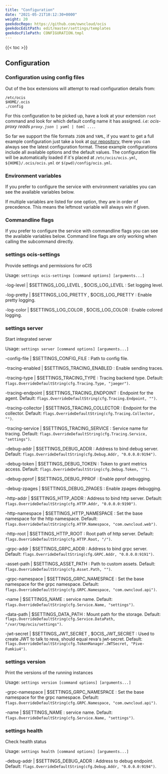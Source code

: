 ```yaml
---
title: "Configuration"
date: "2021-05-21T10:12:30+0000"
weight: 20
geekdocRepo: https://github.com/owncloud/ocis
geekdocEditPath: edit/master/settings/templates
geekdocFilePath: CONFIGURATION.tmpl
---
```


{{< toc >}}

## Configuration

### Configuration using config files

Out of the box extensions will attempt to read configuration details from:

```console
/etc/ocis
$HOME/.ocis
./config
```

For this configuration to be picked up, have a look at your extension `root` command and look for which default config name it has assigned. *i.e: ocis-proxy reads `proxy.json | yaml | toml ...`*.

So far we support the file formats `JSON` and `YAML`, if you want to get a full example configuration just take a look at [our repository](https://github.com/owncloud/ocis/tree/master/settings/config), there you can always see the latest configuration format. These example configurations include all available options and the default values. The configuration file will be automatically loaded if it's placed at `/etc/ocis/ocis.yml`, `${HOME}/.ocis/ocis.yml` or `$(pwd)/config/ocis.yml`.

### Environment variables

If you prefer to configure the service with environment variables you can see the available variables below.

If multiple variables are listed for one option, they are in order of precedence. This means the leftmost variable will always win if given.

### Commandline flags

If you prefer to configure the service with commandline flags you can see the available variables below. Command line flags are only working when calling the subcommand directly.

### settings ocis-settings

Provide settings and permissions for oCIS

Usage: `settings ocis-settings [command options] [arguments...]`

-log-level |  $SETTINGS_LOG_LEVEL , $OCIS_LOG_LEVEL
: Set logging level.

-log-pretty |  $SETTINGS_LOG_PRETTY , $OCIS_LOG_PRETTY
: Enable pretty logging.

-log-color |  $SETTINGS_LOG_COLOR , $OCIS_LOG_COLOR
: Enable colored logging.

### settings server

Start integrated server

Usage: `settings server [command options] [arguments...]`

-config-file |  $SETTINGS_CONFIG_FILE
: Path to config file.

-tracing-enabled |  $SETTINGS_TRACING_ENABLED
: Enable sending traces.

-tracing-type |  $SETTINGS_TRACING_TYPE
: Tracing backend type. Default: `flags.OverrideDefaultString(cfg.Tracing.Type, "jaeger")`.

-tracing-endpoint |  $SETTINGS_TRACING_ENDPOINT
: Endpoint for the agent. Default: `flags.OverrideDefaultString(cfg.Tracing.Endpoint, "")`.

-tracing-collector |  $SETTINGS_TRACING_COLLECTOR
: Endpoint for the collector. Default: `flags.OverrideDefaultString(cfg.Tracing.Collector, "")`.

-tracing-service |  $SETTINGS_TRACING_SERVICE
: Service name for tracing. Default: `flags.OverrideDefaultString(cfg.Tracing.Service, "settings")`.

-debug-addr |  $SETTINGS_DEBUG_ADDR
: Address to bind debug server. Default: `flags.OverrideDefaultString(cfg.Debug.Addr, "0.0.0.0:9194")`.

-debug-token |  $SETTINGS_DEBUG_TOKEN
: Token to grant metrics access. Default: `flags.OverrideDefaultString(cfg.Debug.Token, "")`.

-debug-pprof |  $SETTINGS_DEBUG_PPROF
: Enable pprof debugging.

-debug-zpages |  $SETTINGS_DEBUG_ZPAGES
: Enable zpages debugging.

-http-addr |  $SETTINGS_HTTP_ADDR
: Address to bind http server. Default: `flags.OverrideDefaultString(cfg.HTTP.Addr, "0.0.0.0:9190")`.

-http-namespace |  $SETTINGS_HTTP_NAMESPACE
: Set the base namespace for the http namespace. Default: `flags.OverrideDefaultString(cfg.HTTP.Namespace, "com.owncloud.web")`.

-http-root |  $SETTINGS_HTTP_ROOT
: Root path of http server. Default: `flags.OverrideDefaultString(cfg.HTTP.Root, "/")`.

-grpc-addr |  $SETTINGS_GRPC_ADDR
: Address to bind grpc server. Default: `flags.OverrideDefaultString(cfg.GRPC.Addr, "0.0.0.0:9191")`.

-asset-path |  $SETTINGS_ASSET_PATH
: Path to custom assets. Default: `flags.OverrideDefaultString(cfg.Asset.Path, "")`.

-grpc-namespace |  $SETTINGS_GRPC_NAMESPACE
: Set the base namespace for the grpc namespace. Default: `flags.OverrideDefaultString(cfg.GRPC.Namespace, "com.owncloud.api")`.

-name |  $SETTINGS_NAME
: service name. Default: `flags.OverrideDefaultString(cfg.Service.Name, "settings")`.

-data-path |  $SETTINGS_DATA_PATH
: Mount path for the storage. Default: `flags.OverrideDefaultString(cfg.Service.DataPath, "/var/tmp/ocis/settings")`.

-jwt-secret |  $SETTINGS_JWT_SECRET , $OCIS_JWT_SECRET
: Used to create JWT to talk to reva, should equal reva's jwt-secret. Default: `flags.OverrideDefaultString(cfg.TokenManager.JWTSecret, "Pive-Fumkiu4")`.

### settings version

Print the versions of the running instances

Usage: `settings version [command options] [arguments...]`

-grpc-namespace |  $SETTINGS_GRPC_NAMESPACE
: Set the base namespace for the grpc namespace. Default: `flags.OverrideDefaultString(cfg.GRPC.Namespace, "com.owncloud.api")`.

-name |  $SETTINGS_NAME
: service name. Default: `flags.OverrideDefaultString(cfg.Service.Name, "settings")`.

### settings health

Check health status

Usage: `settings health [command options] [arguments...]`

-debug-addr |  $SETTINGS_DEBUG_ADDR
: Address to debug endpoint. Default: `flags.OverrideDefaultString(cfg.Debug.Addr, "0.0.0.0:9194")`.

